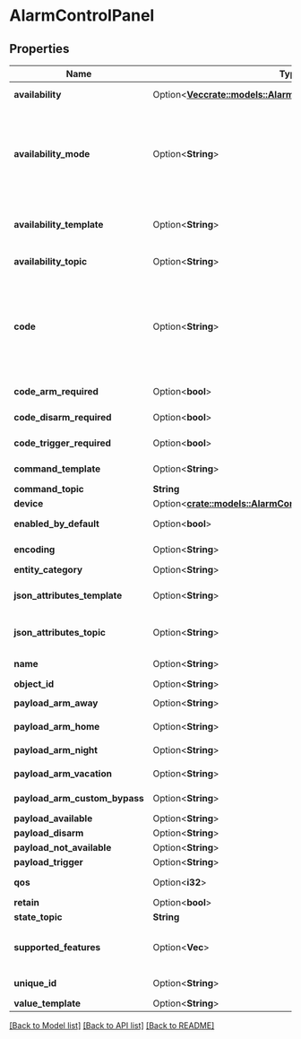 # AlarmControlPanel

## Properties

Name | Type | Description | Notes
------------ | ------------- | ------------- | -------------
**availability** | Option<[**Vec<crate::models::AlarmControlPanelAvailabilityInner>**](AlarmControlPanel_availability_inner.md)> | A list of MQTT topics subscribed to receive availability (online/offline) updates. Must not be used together with `availability_topic`. | [optional]
**availability_mode** | Option<**String**> | When `availability` is configured, this controls the conditions needed to set the entity to `available`. Valid entries are `all`, `any`, and `latest`. If set to `all`, `payload_available` must be received on all configured availability topics before the entity is marked as online. If set to `any`, `payload_available` must be received on at least one configured availability topic before the entity is marked as online. If set to `latest`, the last `payload_available` or `payload_not_available` received on any configured availability topic controls the availability. (Default: `latest)` | [optional]
**availability_template** | Option<**String**> | Defines a [template](/docs/configuration/templating/#using-templates-with-the-mqtt-integration) to extract device's availability from the `availability_topic`. To determine the devices's availability result of this template will be compared to `payload_available` and `payload_not_available`. | [optional]
**availability_topic** | Option<**String**> | The MQTT topic subscribed to receive availability (online/offline) updates. Must not be used together with `availability`. | [optional]
**code** | Option<**String**> | If defined, specifies a code to enable or disable the alarm in the frontend. Note that the code is validated locally and blocks sending MQTT messages to the remote device. For remote code validation, the code can be configured to either of the special values `REMOTE_CODE` (numeric code) or `REMOTE_CODE_TEXT` (text code). In this case, local code validation is bypassed but the frontend will still show a numeric or text code dialog. Use `command_template` to send the code to the remote device. Example configurations for remote code validation [can be found here](#configurations-with-remote-code-validation). | [optional]
**code_arm_required** | Option<**bool**> | If true the code is required to arm the alarm. If false the code is not validated. (Default: `true)` | [optional]
**code_disarm_required** | Option<**bool**> | If true the code is required to disarm the alarm. If false the code is not validated. (Default: `true)` | [optional]
**code_trigger_required** | Option<**bool**> | If true the code is required to trigger the alarm. If false the code is not validated. (Default: `true)` | [optional]
**command_template** | Option<**String**> | The [template](/docs/configuration/templating/#using-templates-with-the-mqtt-integration) used for the command payload. Available variables: `action` and `code`. (Default: `action)` | [optional]
**command_topic** | **String** | The MQTT topic to publish commands to change the alarm state. | 
**device** | Option<[**crate::models::AlarmControlPanelDevice**](AlarmControlPanel_device.md)> |  | [optional]
**enabled_by_default** | Option<**bool**> | Flag which defines if the entity should be enabled when first added. (Default: `true)` | [optional]
**encoding** | Option<**String**> | The encoding of the payloads received and published messages. Set to `\"\"` to disable decoding of incoming payload. (Default: `utf-8)` | [optional]
**entity_category** | Option<**String**> | The [category](https://developers.home-assistant.io/docs/core/entity#generic-properties) of the entity. (Default: `None)` | [optional]
**json_attributes_template** | Option<**String**> | Defines a [template](/docs/configuration/templating/#using-templates-with-the-mqtt-integration) to extract the JSON dictionary from messages received on the `json_attributes_topic`. Usage example can be found in [MQTT sensor](/integrations/sensor.mqtt/#json-attributes-template-configuration) documentation. | [optional]
**json_attributes_topic** | Option<**String**> | The MQTT topic subscribed to receive a JSON dictionary payload and then set as sensor attributes. Usage example can be found in [MQTT sensor](/integrations/sensor.mqtt/#json-attributes-topic-configuration) documentation. | [optional]
**name** | Option<**String**> | The name of the alarm. Can be set to `null` if only the device name is relevant. (Default: `MQTT Alarm)` | [optional]
**object_id** | Option<**String**> | Used instead of `name` for automatic generation of `entity_id` | [optional]
**payload_arm_away** | Option<**String**> | The payload to set armed-away mode on your Alarm Panel. (Default: `ARM_AWAY)` | [optional]
**payload_arm_home** | Option<**String**> | The payload to set armed-home mode on your Alarm Panel. (Default: `ARM_HOME)` | [optional]
**payload_arm_night** | Option<**String**> | The payload to set armed-night mode on your Alarm Panel. (Default: `ARM_NIGHT)` | [optional]
**payload_arm_vacation** | Option<**String**> | The payload to set armed-vacation mode on your Alarm Panel. (Default: `ARM_VACATION)` | [optional]
**payload_arm_custom_bypass** | Option<**String**> | The payload to set armed-custom-bypass mode on your Alarm Panel. (Default: `ARM_CUSTOM_BYPASS)` | [optional]
**payload_available** | Option<**String**> | The payload that represents the available state. (Default: `online)` | [optional]
**payload_disarm** | Option<**String**> | The payload to disarm your Alarm Panel. (Default: `DISARM)` | [optional]
**payload_not_available** | Option<**String**> | The payload that represents the unavailable state. (Default: `offline)` | [optional]
**payload_trigger** | Option<**String**> | The payload to trigger the alarm on your Alarm Panel. (Default: `TRIGGER)` | [optional]
**qos** | Option<**i32**> | The maximum QoS level to be used when receiving and publishing messages. | [optional]
**retain** | Option<**bool**> | If the published message should have the retain flag on or not. | [optional]
**state_topic** | **String** | The MQTT topic subscribed to receive state updates. | 
**supported_features** | Option<**Vec<String>**> | A list of features that the alarm control panel supports. The available list options are `arm_home`, `arm_away`, `arm_night`, `arm_vacation`, `arm_custom_bypass`, and `trigger`. (Default: `arm_home,arm_away,arm_night,arm_vacation,arm_custom_bypass,trigger)` | [optional]
**unique_id** | Option<**String**> | An ID that uniquely identifies this alarm panel. If two alarm panels have the same unique ID, Home Assistant will raise an exception. | [optional]
**value_template** | Option<**String**> | Defines a [template](/docs/configuration/templating/#using-templates-with-the-mqtt-integration) to extract the value. | [optional]

[[Back to Model list]](../README.md#documentation-for-models) [[Back to API list]](../README.md#documentation-for-api-endpoints) [[Back to README]](../README.md)


